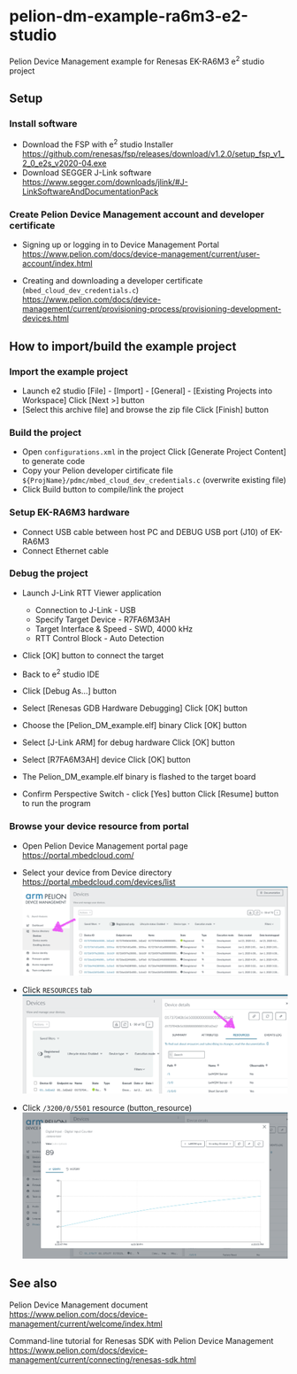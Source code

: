 # pelion-dm-example-ra6m3-e2-studio
Pelion Device Management example for Renesas EK-RA6M3 e<sup>2</sup> studio project

## Setup
### Install software
* Download the FSP with e<sup>2</sup> studio Installer  
https://github.com/renesas/fsp/releases/download/v1.2.0/setup_fsp_v1_2_0_e2s_v2020-04.exe
* Download SEGGER J-Link software  
https://www.segger.com/downloads/jlink/#J-LinkSoftwareAndDocumentationPack

### Create Pelion Device Management account and developer certificate

* Signing up or logging in to Device Management Portal  
https://www.pelion.com/docs/device-management/current/user-account/index.html

* Creating and downloading a developer certificate (`mbed_cloud_dev_credentials.c`)  
https://www.pelion.com/docs/device-management/current/provisioning-process/provisioning-development-devices.html

## How to import/build the example project

### Import the example project
* Launch e2 studio
[File] - [Import] - [General] - [Existing Projects into Workspace]
Click [Next >] button 
* [Select this archive file] and browse the zip file
Click [Finish] button

### Build the project
* Open `configurations.xml` in the project
Click [Generate Project Content] to generate code
* Copy your Pelion developer cirtificate file `${ProjName}/pdmc/mbed_cloud_dev_credentials.c` (overwrite existing file)
* Click Build button to compile/link the project

### Setup EK-RA6M3 hardware
* Connect USB cable between host PC and DEBUG USB port (J10) of EK-RA6M3
* Connect Ethernet cable

### Debug the project
* Launch J-Link RTT Viewer application
  * Connection to J-Link - USB
  * Specify Target Device - R7FA6M3AH
  * Target Interface & Speed - SWD, 4000 kHz
  * RTT Control Block - Auto Detection
* Click [OK] button to connect the target

* Back to e<sup>2</sup> studio IDE
* Click [Debug As...] button
* Select [Renesas GDB Hardware Debugging]
Click [OK] button 
* Choose the [Pelion_DM_example.elf] binary
Click [OK] button 
* Select [J-Link ARM] for debug hardware
Click [OK] button 
* Select [R7FA6M3AH] device
Click [OK] button 
* The Pelion_DM_example.elf binary is flashed to the target board 
* Confirm Perspective Switch - click [Yes] button 
Click [Resume] button to run the program 

### Browse your device resource from portal

* Open Pelion Device Management portal page  
https://portal.mbedcloud.com/
* Select your device from Device directory  
https://portal.mbedcloud.com/devices/list  
![](./pict/devices.png)  
  
* Click `RESOURCES` tab
![](./pict/resources.png)  
  
* Click `/3200/0/5501` resource (button_resource)
![](./pict/graph.png)  


## See also

Pelion Device Management document  
https://www.pelion.com/docs/device-management/current/welcome/index.html

Command-line tutorial for Renesas SDK with Pelion Device Management  
https://www.pelion.com/docs/device-management/current/connecting/renesas-sdk.html

